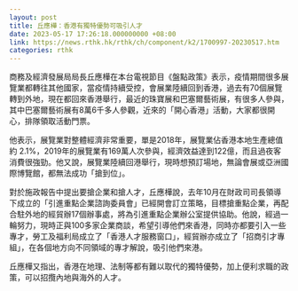 ```yaml
---
layout: post
title: 丘應樺：香港有獨特優勢可吸引人才
date: 2023-05-17 17:26:18.000000000 +08:00
link: https://news.rthk.hk/rthk/ch/component/k2/1700997-20230517.htm
categories: rthk
---
```


商務及經濟發展局局長丘應樺在本台電視節目《盤點政策》表示，疫情期間很多展覽業都轉往其他國家，當疫情持續受控，會展業陸續回到香港，過去有70個展覽轉到外地，現在都回來香港舉行，最近的珠寶展和巴塞爾藝術展，有很多人參與，其中巴塞爾藝術展有8萬6千多人參觀，近來的「開心香港」活動，大家都很開心，排隊領取活動門票。

他表示，展覽業對整體經濟非常重要，單是2018年，展覽業佔香港本地生產總值約 2.1%，2019年的展覽業有169萬人次參與，經濟效益達到122億，而且過夜客消費很強勁。他又說，展覽業陸續回港舉行，現時想預訂場地，無論會展或亞洲國際博覽館，都無法成功「搶到位」。

對於施政報告中提出要搶企業和搶人才，丘應樺說，去年10月在財政司司長領導下成立的「引進重點企業諮詢委員會」已經開會訂立策略，目標搶重點企業，再配合駐外地的經貿辦17個辦事處，將為引進重點企業辦公室提供協助。他說，經過一輪努力，現時正與100多家企業商談，希望引導他們來香港，同時亦都要引入一些專才，勞工及福利局成立了「香港人才服務窗口」，經貿辦亦成立了「招商引才專組」，在各個地方向不同領域的專才解說，吸引他們來港。

丘應樺又指出，香港在地理、法制等都有難以取代的獨特優勢，加上便利求職的政策，可以招攬內地與海外的人才。
